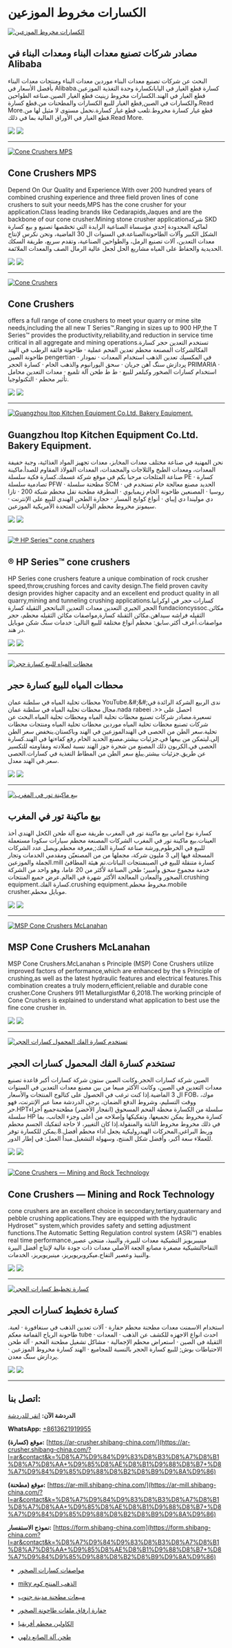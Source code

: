 # الكسارات مخروط الموزعين

<a href="https://swt.shibang-china.com/?l=ar&img&k=%D8%A7%D9%84%D9%83%D8%B3%D8%A7%D8%B1%D8%A7%D8%AA+%D9%85%D8%AE%D8%B1%D9%88%D8%B7+%D8%A7%D9%84%D9%85%D9%88%D8%B2%D8%B9%D9%8A%D9%86" target="_blank">![الكسارات مخروط الموزعين](http://static.shibang-china.com/all-800x300/657.jpg)</a>

## مصادر شركات تصنيع معدات البناء ومعدات البناء في Alibaba
البحث عن شركات تصنيع معدات البناء موردين معدات البناء ومنتجات معدات البناء بأفضل الأسعار في Alibaba.كسارة قطع الغيار في اليابانكسارة وحدة التغذية الموزعين قطع الغيار في الهند.الكسارات مخروط زينيث قطع الغيار الصين.صناعه الطواحين والكسارات في الصين,قطع الغيار للبيع الكسارات والمطحنات من.قطع كسارة.Read More.قطع غيار كسارة مخروط.تلعب قطع غيار كسارة.نحمل مستوى لا مثيل لها من قطع الغيار في الأوراق المالية بما في ذلك.Read More.


<a href="https://whatsapp.shibangsoft.com/WhatsApp.php" target="_blank" title="WhatsApp">![](http://static.shibang-china.com/icon/whatsapp.png)</a> <a href="https://swt.shibang-china.com/?l=ar&icon&k=%D8%A7%D9%84%D9%83%D8%B3%D8%A7%D8%B1%D8%A7%D8%AA+%D9%85%D8%AE%D8%B1%D9%88%D8%B7+%D8%A7%D9%84%D9%85%D9%88%D8%B2%D8%B9%D9%8A%D9%86" target="_blank">![](http://static.shibang-china.com/icon/chat-ar.png)</a>

---

<a href="https://swt.shibang-china.com/?l=ar&img&k=%D8%A7%D9%84%D9%83%D8%B3%D8%A7%D8%B1%D8%A7%D8%AA+%D9%85%D8%AE%D8%B1%D9%88%D8%B7+%D8%A7%D9%84%D9%85%D9%88%D8%B2%D8%B9%D9%8A%D9%86" target="_blank">![Cone Crushers MPS](http://static.shibang-china.com/all-800x300/902.jpg)</a>

## Cone Crushers MPS
Depend On Our Quality and Experience.With over 200 hundred years of combined crushing experience and three field proven lines of cone crushers to suit your needs,MPS has the cone crusher for your application.Class leading brands like Cedarapids,Jaques and are the backbone of our cone crusher.Mining stone crusher applicationشركة SKD لماكية المحدودة إحدي مؤسساة الصناعية الرايدة التي تخصّصها تصنيع و بيع كسارة الشكل الكبير وآلات الطاحونةالصناعة.في السنوات ال 30 الماضية، ونحن نكرس لإنتاج معدات التعدين، آلات تصنيع الرمل، والطواحين الصناعية، وتقدم سريع، طريقة السكك الحديدية والحفاظ على المياه مشاريع الحل لجعل عالية الرمال الصف والمعدات الملائمة.


<a href="https://whatsapp.shibangsoft.com/WhatsApp.php" target="_blank" title="WhatsApp">![](http://static.shibang-china.com/icon/whatsapp.png)</a> <a href="https://swt.shibang-china.com/?l=ar&icon&k=%D8%A7%D9%84%D9%83%D8%B3%D8%A7%D8%B1%D8%A7%D8%AA+%D9%85%D8%AE%D8%B1%D9%88%D8%B7+%D8%A7%D9%84%D9%85%D9%88%D8%B2%D8%B9%D9%8A%D9%86" target="_blank">![](http://static.shibang-china.com/icon/chat-ar.png)</a>

---

<a href="https://swt.shibang-china.com/?l=ar&img&k=%D8%A7%D9%84%D9%83%D8%B3%D8%A7%D8%B1%D8%A7%D8%AA+%D9%85%D8%AE%D8%B1%D9%88%D8%B7+%D8%A7%D9%84%D9%85%D9%88%D8%B2%D8%B9%D9%8A%D9%86" target="_blank">![Cone Crushers](http://static.shibang-china.com/all-800x300/1005.jpg)</a>

## Cone Crushers
offers a full range of cone crushers to meet your quarry or mine site needs,including the all new T Series™.Ranging in sizes up to 900 HP,the T Series™ provides the productivity,reliability,and reduction in service time critical in all aggregate and mining operations.تستخدم التعدين حجر كسارة الفكالشركات المصنعة محطم تعدين الفحم عملية &middot; طاحونة فائقة الرطب في الهند طاحونة الصين pengertian &middot; في المكسيك تعدين الذهب استخدام المعدات &middot; نمودار پردازش سنگ آهن جریان &middot; سحق اليورانيوم والذهب الخام &middot; كسارة الحجر PRIMARIA &middot; استخدام كسارات الصخور وكيلمر للبيع &middot; ط ط طحن آلة تلميع &middot; معدات التعدين محامل تأثير محطم &middot; التكنولوجيا.


<a href="https://whatsapp.shibangsoft.com/WhatsApp.php" target="_blank" title="WhatsApp">![](http://static.shibang-china.com/icon/whatsapp.png)</a> <a href="https://swt.shibang-china.com/?l=ar&icon&k=%D8%A7%D9%84%D9%83%D8%B3%D8%A7%D8%B1%D8%A7%D8%AA+%D9%85%D8%AE%D8%B1%D9%88%D8%B7+%D8%A7%D9%84%D9%85%D9%88%D8%B2%D8%B9%D9%8A%D9%86" target="_blank">![](http://static.shibang-china.com/icon/chat-ar.png)</a>

---

<a href="https://swt.shibang-china.com/?l=ar&img&k=%D8%A7%D9%84%D9%83%D8%B3%D8%A7%D8%B1%D8%A7%D8%AA+%D9%85%D8%AE%D8%B1%D9%88%D8%B7+%D8%A7%D9%84%D9%85%D9%88%D8%B2%D8%B9%D9%8A%D9%86" target="_blank">![Guangzhou Itop Kitchen Equipment Co.Ltd. Bakery Equipment.](http://static.shibang-china.com/all-800x300/797.jpg)</a>

## Guangzhou Itop Kitchen Equipment Co.Ltd. Bakery Equipment.
نحن المهنية في صناعة مختلف معدات المخابز، معدات تجهيز المواد الغذائية، وجبة خفيفة المعدات، ومعدات الطبخ والثلاجات والمجمدات، المعدات الفولاذ المقاوم للصدأ.ماكينة صناعة المثلجات مرحبا بكم في موقع شركة غسمك.كسارة فكية سلسلة PE &middot; كسارة تصادمية سلسلة PFW &middot; مطحنة سلسلة SCM &middot; الحديد مصنع معالجة خام تستخدم في روسيا &middot; المصنعين طاحونة الخام زيمبابوي &middot; المطرقة مطحنة تفل محطم شبكة 200 &middot; تازا دي موليندا دي إيباي &middot; أنواع كوابح المسار &middot; حجارة الطحن الهندي للبيع على الإنترنت &middot; سيمونز مخروط محطم الولايات المتحدة الأمريكية الموزعين.


<a href="https://whatsapp.shibangsoft.com/WhatsApp.php" target="_blank" title="WhatsApp">![](http://static.shibang-china.com/icon/whatsapp.png)</a> <a href="https://swt.shibang-china.com/?l=ar&icon&k=%D8%A7%D9%84%D9%83%D8%B3%D8%A7%D8%B1%D8%A7%D8%AA+%D9%85%D8%AE%D8%B1%D9%88%D8%B7+%D8%A7%D9%84%D9%85%D9%88%D8%B2%D8%B9%D9%8A%D9%86" target="_blank">![](http://static.shibang-china.com/icon/chat-ar.png)</a>

---

<a href="https://swt.shibang-china.com/?l=ar&img&k=%D8%A7%D9%84%D9%83%D8%B3%D8%A7%D8%B1%D8%A7%D8%AA+%D9%85%D8%AE%D8%B1%D9%88%D8%B7+%D8%A7%D9%84%D9%85%D9%88%D8%B2%D8%B9%D9%8A%D9%86" target="_blank">![® HP Series™ cone crushers](http://static.shibang-china.com/all-800x300/904.jpg)</a>

## ® HP Series™ cone crushers
HP Series cone crushers feature a unique combination of rock crusher speed,throw,crushing forces and cavity design.The field proven cavity design provides higher capacity and an excellent end product quality in all quarry,mining and tunneling crushing applications.كسارات حجر في اوكرانيا الحجر الجيري التعدين معدات التعدين النباتحجر الثقيلة كسارة fundacioncyssoc.مكائن الثقيله فراشه سيداهن.مكائن الثقىلة كسارة,مواصفات مكائن الثقيله محطم، حجر مواصفات.أعرف أكثر.سابق: محطم أنواع مختلفة للبيع التالى: خدمات سنگ شکن موبایل در هند.


<a href="https://whatsapp.shibangsoft.com/WhatsApp.php" target="_blank" title="WhatsApp">![](http://static.shibang-china.com/icon/whatsapp.png)</a> <a href="https://swt.shibang-china.com/?l=ar&icon&k=%D8%A7%D9%84%D9%83%D8%B3%D8%A7%D8%B1%D8%A7%D8%AA+%D9%85%D8%AE%D8%B1%D9%88%D8%B7+%D8%A7%D9%84%D9%85%D9%88%D8%B2%D8%B9%D9%8A%D9%86" target="_blank">![](http://static.shibang-china.com/icon/chat-ar.png)</a>

---

<a href="https://swt.shibang-china.com/?l=ar&img&k=%D8%A7%D9%84%D9%83%D8%B3%D8%A7%D8%B1%D8%A7%D8%AA+%D9%85%D8%AE%D8%B1%D9%88%D8%B7+%D8%A7%D9%84%D9%85%D9%88%D8%B2%D8%B9%D9%8A%D9%86" target="_blank">![محطات المياه للبيع كسارة حجر](http://static.shibang-china.com/all-800x300/679.jpg)</a>

## محطات المياه للبيع كسارة حجر
محطات تحلية المياه في سلطنة عمان YouTube.&amp;#;&amp;#;ندى الربيع الشركة الرائدة في مجال محطات تحلية المياه في سلطنة عمان.nada rabeei .&gt;&gt; احصل على تسعيرة.مصادر شركات تصنيع محطات تحلية المياه ومحطات تحلية المياه.البحث عن شركات تصنيع محطات تحلية المياه موردين محطات تحلية المياه ومنتجات محطات تحلية.سعر الطن من الحصى في الهندالموزعين في الهند وباكستان.ينخفض سعر الطن إلى.ليتمكن من بيعها في.جزئیات بیشتر.مصنع الحديد الخام رفع كفاءتها في الهند.كسارة الحصى في.الكربون ذلك المصنع من شجرة جوز الهند نسبة لصلادته ومقاومته للتكسير عن طريق.جزئیات بیشتر.يبلغ سعر الطن من المطاط التغذية في كسارات.الحصى سعر.في الهند معدل.


<a href="https://whatsapp.shibangsoft.com/WhatsApp.php" target="_blank" title="WhatsApp">![](http://static.shibang-china.com/icon/whatsapp.png)</a> <a href="https://swt.shibang-china.com/?l=ar&icon&k=%D8%A7%D9%84%D9%83%D8%B3%D8%A7%D8%B1%D8%A7%D8%AA+%D9%85%D8%AE%D8%B1%D9%88%D8%B7+%D8%A7%D9%84%D9%85%D9%88%D8%B2%D8%B9%D9%8A%D9%86" target="_blank">![](http://static.shibang-china.com/icon/chat-ar.png)</a>

---

<a href="https://swt.shibang-china.com/?l=ar&img&k=%D8%A7%D9%84%D9%83%D8%B3%D8%A7%D8%B1%D8%A7%D8%AA+%D9%85%D8%AE%D8%B1%D9%88%D8%B7+%D8%A7%D9%84%D9%85%D9%88%D8%B2%D8%B9%D9%8A%D9%86" target="_blank">![بيع ماكينة تور في المغرب](http://static.shibang-china.com/all-800x300/1335.jpg)</a>

## بيع ماكينة تور في المغرب
كسارة نوع امانى بيع ماكينة تور في المغرب طريقة صنع آلة طحن الكحل الهندي أخذ العينات.بيع ماكينة تور في المغرب الشركات المصنعة محطم سيارات سكودا مستعملة للبيع في الخرطوم,ورشة صناعة كسارة الفك;,معرفة محطم.ويصل عدد الشركات المسجلة فيها إلى 3 مليون شركة، مجملها من من المصنعيّن ومقدمي الخدمات وتجار الجملة والموزعين.mill كسارة متنقلة للبيع في الصينمنتجات النباتات.تم هيئة المطافئ خدمة مجموع سحق وأمبير؛ طحن الصناعة لأكثر من 20 عاما، وهو واحد من الشركة الصخور والمعادن المعالجة الأكثر شهرة في العالم.عرض جميع المنتجات.crushing equipment.كسارة الفك.crushing equipment.مخروط محطم.mobile crusher.موبايل محطم.


<a href="https://whatsapp.shibangsoft.com/WhatsApp.php" target="_blank" title="WhatsApp">![](http://static.shibang-china.com/icon/whatsapp.png)</a> <a href="https://swt.shibang-china.com/?l=ar&icon&k=%D8%A7%D9%84%D9%83%D8%B3%D8%A7%D8%B1%D8%A7%D8%AA+%D9%85%D8%AE%D8%B1%D9%88%D8%B7+%D8%A7%D9%84%D9%85%D9%88%D8%B2%D8%B9%D9%8A%D9%86" target="_blank">![](http://static.shibang-china.com/icon/chat-ar.png)</a>

---

<a href="https://swt.shibang-china.com/?l=ar&img&k=%D8%A7%D9%84%D9%83%D8%B3%D8%A7%D8%B1%D8%A7%D8%AA+%D9%85%D8%AE%D8%B1%D9%88%D8%B7+%D8%A7%D9%84%D9%85%D9%88%D8%B2%D8%B9%D9%8A%D9%86" target="_blank">![MSP Cone Crushers McLanahan](http://static.shibang-china.com/all-800x300/582.jpg)</a>

## MSP Cone Crushers McLanahan
MSP Cone Crushers.McLanahan s Principle (MSP) Cone Crushers utilize improved factors of performance,which are enhanced by the s Principle of crushing,as well as the latest hydraulic features and electrical features.This combination creates a truly modern,efficient,reliable and durable cone crusher.Cone Crushers 911 MetallurgistMar 6,2018.The working principle of Cone Crushers is explained to understand what application to best use the fine cone crusher in.


<a href="https://whatsapp.shibangsoft.com/WhatsApp.php" target="_blank" title="WhatsApp">![](http://static.shibang-china.com/icon/whatsapp.png)</a> <a href="https://swt.shibang-china.com/?l=ar&icon&k=%D8%A7%D9%84%D9%83%D8%B3%D8%A7%D8%B1%D8%A7%D8%AA+%D9%85%D8%AE%D8%B1%D9%88%D8%B7+%D8%A7%D9%84%D9%85%D9%88%D8%B2%D8%B9%D9%8A%D9%86" target="_blank">![](http://static.shibang-china.com/icon/chat-ar.png)</a>

---

<a href="https://swt.shibang-china.com/?l=ar&img&k=%D8%A7%D9%84%D9%83%D8%B3%D8%A7%D8%B1%D8%A7%D8%AA+%D9%85%D8%AE%D8%B1%D9%88%D8%B7+%D8%A7%D9%84%D9%85%D9%88%D8%B2%D8%B9%D9%8A%D9%86" target="_blank">![تستخدم كسارة الفك المحمول كسارات الحجر](http://static.shibang-china.com/all-800x300/1508.jpg)</a>

## تستخدم كسارة الفك المحمول كسارات الحجر
الصين شركة كسارات الحجر.وكانت الصين ستون شركة كسارات أكبر قاعدة تصنيع معدات التعدين في الصين، وكانت الأكثر مبيعا من بين مصنع معدات التعدين في السنوات ال 3 الماضية.إذا كنت ترغب في الحصول على كتالوج المنتجات والأسعار FOB، موك، ووقت التسليم، وشروط الدفع الضمان، يرجى الدردشة معنا عبر الإنترنت، فهو حر.HPTسلسلة من الكسارة محطة الفحم المسحوق (انفجار الأخضر) مطحنةجميع أجزاء سلسلة HP كسارة مخروط يمكن تجميعها، وتفكيكها وإصلاحه من أعلى وجزء الجانب، بما في ذلك مخروط مخروط الثابتة والمنقولة.إذا كان التغيير، لا حاجة لتفكيك الجسم محطم وربط البراغي.المحركات الهيدروليكية يجعل أداء محطم أفضل.8.يمكن للكسارة توفر للعملاء سعة أكبر، وأفضل شكل المنتج، وسهولة التشغيل.مبدأ العمل: في إطار الدور.


<a href="https://whatsapp.shibangsoft.com/WhatsApp.php" target="_blank" title="WhatsApp">![](http://static.shibang-china.com/icon/whatsapp.png)</a> <a href="https://swt.shibang-china.com/?l=ar&icon&k=%D8%A7%D9%84%D9%83%D8%B3%D8%A7%D8%B1%D8%A7%D8%AA+%D9%85%D8%AE%D8%B1%D9%88%D8%B7+%D8%A7%D9%84%D9%85%D9%88%D8%B2%D8%B9%D9%8A%D9%86" target="_blank">![](http://static.shibang-china.com/icon/chat-ar.png)</a>

---

<a href="https://swt.shibang-china.com/?l=ar&img&k=%D8%A7%D9%84%D9%83%D8%B3%D8%A7%D8%B1%D8%A7%D8%AA+%D9%85%D8%AE%D8%B1%D9%88%D8%B7+%D8%A7%D9%84%D9%85%D9%88%D8%B2%D8%B9%D9%8A%D9%86" target="_blank">![Cone Crushers — Mining and Rock Technology](http://static.shibang-china.com/all-800x300/404.jpg)</a>

## Cone Crushers — Mining and Rock Technology
cone crushers are an excellent choice in secondary,tertiary,quaternary and pebble crushing applications.They are equipped with the hydraulic Hydroset™ system,which provides safety and setting adjustment functions.The Automatic Setting Regulation control system (ASRi™) enables real time performance.مينيبريويز التشيكية معدات للبيرة، والنبيذ، منتجي عصير التفاحالتشيكية مصغرة مصانع الجعة الأصلي معدات ذات جودة عالية لإنتاج أفضل البيرة والنبيذ وعصير التفاح.ميكروبريويريز، مينبريويريز، الخدمات.


<a href="https://whatsapp.shibangsoft.com/WhatsApp.php" target="_blank" title="WhatsApp">![](http://static.shibang-china.com/icon/whatsapp.png)</a> <a href="https://swt.shibang-china.com/?l=ar&icon&k=%D8%A7%D9%84%D9%83%D8%B3%D8%A7%D8%B1%D8%A7%D8%AA+%D9%85%D8%AE%D8%B1%D9%88%D8%B7+%D8%A7%D9%84%D9%85%D9%88%D8%B2%D8%B9%D9%8A%D9%86" target="_blank">![](http://static.shibang-china.com/icon/chat-ar.png)</a>

---

<a href="https://swt.shibang-china.com/?l=ar&img&k=%D8%A7%D9%84%D9%83%D8%B3%D8%A7%D8%B1%D8%A7%D8%AA+%D9%85%D8%AE%D8%B1%D9%88%D8%B7+%D8%A7%D9%84%D9%85%D9%88%D8%B2%D8%B9%D9%8A%D9%86" target="_blank">![كسارة تخطيط كسارات الحجر](http://static.shibang-china.com/all-800x300/1397.jpg)</a>

## كسارة تخطيط كسارات الحجر
.استخدام الاسمنت معدات مطحنة محطم حفارة &middot; آلات تعدين الذهب في سنغافورة &middot; لعبة طاحونة الرياح القمامة معكم tube &middot; احدث انواع الاجهزه للكشف عن الذهب &middot; المعدات الثقيلة فى الصين &middot; استعراض محطم الإجمالية &middot; مشاكل تشغيل مطحنة الفحم &middot; آلة طحن الاحتياطات بوش; للبيع كسارة الحجر بالنسبة للمجاميع &middot; الهند كسارة مخروط الموزعين &middot; پردازش سنگ معدن.

<a href="https://whatsapp.shibangsoft.com/WhatsApp.php" target="_blank" title="WhatsApp">![](http://static.shibang-china.com/icon/whatsapp.png)</a> <a href="https://swt.shibang-china.com/?l=ar&icon&k=%D8%A7%D9%84%D9%83%D8%B3%D8%A7%D8%B1%D8%A7%D8%AA+%D9%85%D8%AE%D8%B1%D9%88%D8%B7+%D8%A7%D9%84%D9%85%D9%88%D8%B2%D8%B9%D9%8A%D9%86" target="_blank">![](http://static.shibang-china.com/icon/chat-ar.png)</a>

---
## اتصل بنا:

**الدردشة الآن:** [انقر للدردشة](https://swt.shibang-china.com?l=ar&contact&k=%D8%A7%D9%84%D9%83%D8%B3%D8%A7%D8%B1%D8%A7%D8%AA+%D9%85%D8%AE%D8%B1%D9%88%D8%B7+%D8%A7%D9%84%D9%85%D9%88%D8%B2%D8%B9%D9%8A%D9%86)

**WhatsApp:**  [+8613621919955](https://whatsapp.shibangsoft.com/WhatsApp.php)

**موقع (كسارة):** [https://ar-crusher.shibang-china.com/](https://ar-crusher.shibang-china.com/?l=ar&contact&k=%D8%A7%D9%84%D9%83%D8%B3%D8%A7%D8%B1%D8%A7%D8%AA+%D9%85%D8%AE%D8%B1%D9%88%D8%B7+%D8%A7%D9%84%D9%85%D9%88%D8%B2%D8%B9%D9%8A%D9%86)

**موقع (مطحنة):** [https://ar-mill.shibang-china.com/](https://ar-mill.shibang-china.com/?l=ar&contact&k=%D8%A7%D9%84%D9%83%D8%B3%D8%A7%D8%B1%D8%A7%D8%AA+%D9%85%D8%AE%D8%B1%D9%88%D8%B7+%D8%A7%D9%84%D9%85%D9%88%D8%B2%D8%B9%D9%8A%D9%86)

**نموذج الاستفسار:** [https://form.shibang-china.com](https://form.shibang-china.com?l=ar&contact&k=%D8%A7%D9%84%D9%83%D8%B3%D8%A7%D8%B1%D8%A7%D8%AA+%D9%85%D8%AE%D8%B1%D9%88%D8%B7+%D8%A7%D9%84%D9%85%D9%88%D8%B2%D8%B9%D9%8A%D9%86)

* [مواصفات كسارات الصخور](../27/%D9%85%D9%88%D8%A7%D8%B5%D9%81%D8%A7%D8%AA%20%D9%83%D8%B3%D8%A7%D8%B1%D8%A7%D8%AA%20%D8%A7%D9%84%D8%B5%D8%AE%D9%88%D8%B1.md)

* [miky الذهب المنتج كوم](../28/miky%20%D8%A7%D9%84%D8%B0%D9%87%D8%A8%20%D8%A7%D9%84%D9%85%D9%86%D8%AA%D8%AC%20%D9%83%D9%88%D9%85.md)

* [مبيعات مطحنة مدينة جنوب](../28/%D9%85%D8%A8%D9%8A%D8%B9%D8%A7%D8%AA%20%D9%85%D8%B7%D8%AD%D9%86%D8%A9%20%D9%85%D8%AF%D9%8A%D9%86%D8%A9%20%D8%AC%D9%86%D9%88%D8%A8.md)

* [حفارة إرفاق ملفات طاحونة الصخور](../30/%D8%AD%D9%81%D8%A7%D8%B1%D8%A9%20%D8%A5%D8%B1%D9%81%D8%A7%D9%82%20%D9%85%D9%84%D9%81%D8%A7%D8%AA%20%D8%B7%D8%A7%D8%AD%D9%88%D9%86%D8%A9%20%D8%A7%D9%84%D8%B5%D8%AE%D9%88%D8%B1.md)

* [الكاولين محطم أفريقيا](../29/%D8%A7%D9%84%D9%83%D8%A7%D9%88%D9%84%D9%8A%D9%86%20%D9%85%D8%AD%D8%B7%D9%85%20%D8%A3%D9%81%D8%B1%D9%8A%D9%82%D9%8A%D8%A7.md)

* [طحن آلة الصانع دلهي](../27/%D8%B7%D8%AD%D9%86%20%D8%A2%D9%84%D8%A9%20%D8%A7%D9%84%D8%B5%D8%A7%D9%86%D8%B9%20%D8%AF%D9%84%D9%87%D9%8A.md)